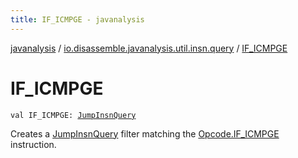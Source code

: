 ```yaml
---
title: IF_ICMPGE - javanalysis
---
```


[javanalysis](../index.html) / [io.disassemble.javanalysis.util.insn.query](index.html) / [IF_ICMPGE](./-i-f_-i-c-m-p-g-e.html)

# IF_ICMPGE

`val IF_ICMPGE: `[`JumpInsnQuery`](-jump-insn-query/index.html)

Creates a [JumpInsnQuery](-jump-insn-query/index.html) filter matching the [Opcode.IF_ICMPGE](#) instruction.

